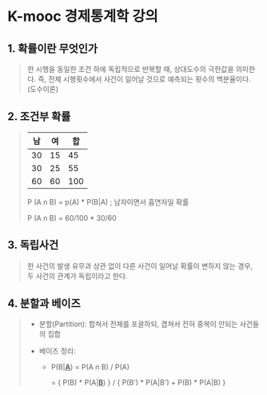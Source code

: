 # K-mooc 경제통계학 강의



## 1. 확률이란 무엇인가

> 한 시행을 동일한 조건 하에 독립적으로 반복할 때, 상대도수의 극한값을 의미한다. 즉, 전체 시행횟수에서 사건이 일어날 것으로 예측되는 횟수의 백분율이다. (도수이론)



## 2. 조건부 확률

> | 남   | 여   | 합   |
> | ---- | ---- | ---- |
> | 30   | 15   | 45   |
> | 30   | 25   | 55   |
> | 60   | 60   | 100  |
>
> P (A n B) = p(A) * P(B|A)  ; 남자이면서 흡연자일 확률
>
> P (A n B) = 60/100 * 30/60



## 3. 독립사건

> 한 사건의 발생 유무과 상관 없이 다른 사건이 일어날 확률이 변하지 않는 경우, 두 사건의 관계가 독립이라고 한다.



## 4. 분할과 베이즈

> - 분할(Partition): 합쳐서 전체를 포괄하되, 겹쳐서 전혀 중복이 안되는 사건들의 집합
>
> - 베이즈 정리:
>
>   - P(B|**<u>A</u>**) = P(A n B) / P(A)
>
>      = { P(B) * P(A|**<u>B</u>**) } / { P(B') * P(A|B') + P(B) * P(A|B) }